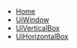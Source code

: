 <!-- docs/_sidebar.md -->

* [Home](/)
* [UiWindow](window.md)
* [UiVerticalBox](horizontal-box.md)
* [UiHorizontalBox](vertical-box.md)
